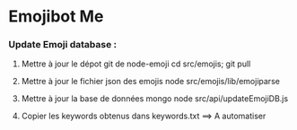 # Emojibot Me

### Update Emoji database :

1. Mettre à jour le dépot git de node-emoji
cd src/emojis; git pull

2. Mettre à jour le fichier json des emojis
node src/emojis/lib/emojiparse  

3. Mettre à jour la base de données mongo
node src/api/updateEmojiDB.js   

4. Copier les keywords obtenus dans keywords.txt
==> A automatiser

